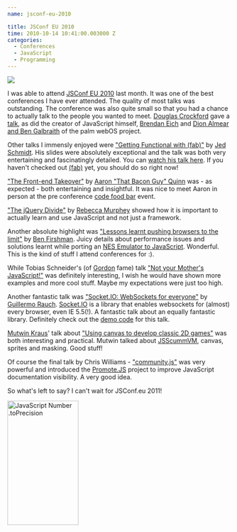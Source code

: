 ```yaml
---
name: jsconf-eu-2010

title: JSConf EU 2010
time: 2010-10-14 10:41:00.003000 Z
categories:
  - Conferences
  - JavaScript
  - Programming
---
```


<p><img src="http://www.springenwerk.com/assets/archived_posts/jsconfeu_logo.png"/></p>
<p>I was able to attend <a href="http://jsconf.eu">JSConf EU 2010</a> last month. It was one of the best conferences I have ever attended. The quality of most talks was outstanding. The conference was also quite small so that you had a chance to actually talk to the people you wanted to meet. <a href="http://www.crockford.com/">Douglas Crockford</a> gave a <a href="http://jsconf.eu/2010/speaker/loopage_by_douglas_crockford.html">talk</a>, as did the creator of JavaScript himself, <a href="http://brendaneich.com/">Brendan Eich</a> and <a href="http://jsconf.eu/2010/speaker/using_the_web_to_deliver_the_n.html">Dion Almear and Ben Galbraith</a> of the palm webOS project.</p>
<p>Other talks I immensly enjoyed were <a href="http://jsconf.eu/2010/speaker/getting_functional_with_fab.html">&quot;Getting Functional with (fab)&quot;</a> by <a href="http://twitter.com/jedschmidt">Jed Schmidt</a>. His slides were absolutely exceptional and the talk was both very entertaining and fascinatingly detailed. You can <a href="http://jsconf.eu/2010/speaker/getting_functional_with_fab.html">watch his talk here</a>. If you haven't checked out <a href="http://github.com/jed/fab">(fab)</a> yet, you should do so right now!</p>
<p><a href="http://jsconf.eu/2010/speaker/oh_no_not_again.html">&quot;The Front-end Takeover&quot;</a> by <a href="http://www.twitter.com/aq">Aaron &quot;That Bacon Guy&quot; Quinn</a> was - as expected - both entertaining and insightful. It was nice to meet Aaron in person at the pre conference <a href="http://codefoodbar.org/">code food bar</a> event.</p>
<p><a href="http://jsconf.eu/2010/speaker/the_jquery_divide_by_rebecca_m.html">&quot;The jQuery Divide&quot;</a> by <a href="http://twitter.com/rmurphey">Rebecca Murphey</a> showed how it is important to actually learn and use JavaScript and not just a framework.</p>
<p>Another absolute highlight was <a href="http://jsconf.eu/2010/speaker/lessons_learnt_pushing_browser.html">&quot;Lessons learnt pushing browsers to the limit&quot;</a>  by <a href="http://twitter.com/bfirsh">Ben Firshman</a>. Juicy details about performance issues and solutions learnt while porting an <a href="http://benfirshman.com/projects/jsnes/">NES Emulator to JavaScript</a>. Wonderful. This is the kind of stuff I attend conferences for :).</p>
<p>While Tobias Schneider's (of <a href="http://wiki.github.com/tobeytailor/gordon/">Gordon</a> fame) talk <a href="http://jsconf.eu/2010/speaker/not_your_mothers_javascript.html">&quot;Not your Mother's JavaScript!&quot;</a> was definitely interesting, I wish he would have shown more examples and more cool stuff. Maybe my expectations were just too high.</p>
<p>Another fantastic talk was <a href="http://jsconf.eu/2010/speaker/socketio_websockets_for_everyo.html">&quot;Socket.IO: WebSockets for everyone&quot;</a> by <a href="http://twitter.com/rauchg">Guillermo Rauch</a>. <a href="http://github.com/learnboost/socket.io">Socket.IO</a> is a library that enables websockets for (almost) every browser, even IE 5.5(!). A fantastic talk about an equally fantastic library. Definitely check out the <a href="http://github.com/guille/jsconf-todo-demo">demo code</a> for this talk.</p>
<p><a href="http://twitter.com/mutle">Mutwin Kraus</a>' talk about <a href="http://jsconf.eu/2010/speaker/using_to_develop_classic_2d_ga.html">&quot;Using canvas to develop classic 2D games&quot;</a> was both interesting and practical. Mutwin talked about <a href="http://github.com/mutle/jsscummvm">JSScummVM</a>, canvas, sprites and masking. Good stuff!</p>
<p>Of course the final talk by Chris Williams - <a href="http://jsconf.eu/2010/communityjs_by_chris_williams.html">&quot;community.js&quot;</a> was very powerful and introduced the <a href="http://promotejs.com/">Promote.JS</a> project to improve JavaScript documentation visibility. A very good idea.</p>
<p>So what's left to say? I can't wait for JSConf.eu 2011!</p>
<p><a href='https://developer.mozilla.org/en/JavaScript/Reference/Global_Objects/Number' title='JavaScript Number .toPrecision'><img src='http://static.jsconf.us/promotejsv.gif' height='280' width='160' alt='JavaScript Number .toPrecision'/></a></p>
